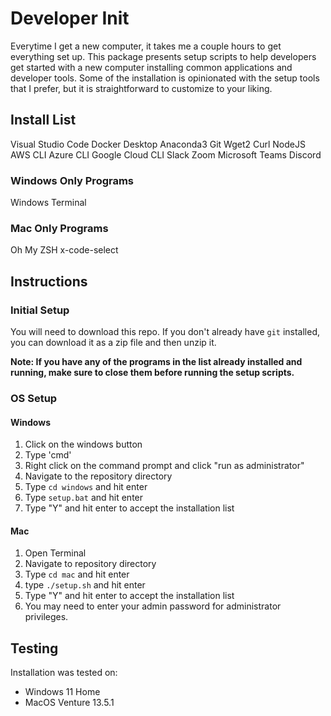 # Developer Init
Everytime I get a new computer, it takes me a couple hours to get everything set up. This package presents setup scripts to help developers get started with a new computer installing common applications and developer tools. Some of the installation is opinionated with the setup tools that I prefer, but it is straightforward to customize to your liking.

## Install List
Visual Studio Code
Docker Desktop
Anaconda3
Git
Wget2
Curl
NodeJS
AWS CLI
Azure CLI
Google Cloud CLI
Slack
Zoom
Microsoft Teams
Discord

### Windows Only Programs
Windows Terminal

### Mac Only Programs
Oh My ZSH
x-code-select

## Instructions
### Initial Setup
You will need to download this repo. If you don't already have `git` installed, you can download it as a zip file and then unzip it.

**Note: If you have any of the programs in the list already installed and running, make sure to close them before running the setup scripts.**

### OS Setup
#### Windows
1. Click on the windows button
2. Type 'cmd'
3. Right click on the command prompt and click "run as administrator"
4. Navigate to the repository directory
5. Type `cd windows` and hit enter
6. Type `setup.bat` and hit enter
7. Type "Y" and hit enter to accept the installation list

#### Mac
1. Open Terminal
2. Navigate to repository directory
3. Type `cd mac` and hit enter
4. type `./setup.sh` and hit enter
5. Type "Y" and hit enter to accept the installation list
6. You may need to enter your admin password for administrator privileges.

## Testing
Installation was tested on:
* Windows 11 Home
* MacOS Venture 13.5.1